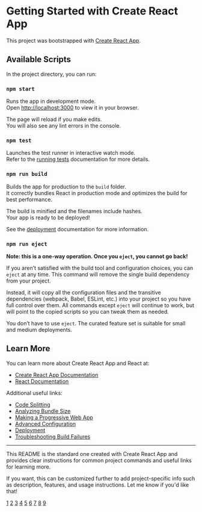 
# Getting Started with Create React App

This project was bootstrapped with [Create React App](https://github.com/facebook/create-react-app).

## Available Scripts

In the project directory, you can run:

### `npm start`

Runs the app in development mode.  
Open [http://localhost:3000](http://localhost:3000) to view it in your browser.

The page will reload if you make edits.  
You will also see any lint errors in the console.

### `npm test`

Launches the test runner in interactive watch mode.  
Refer to the [running tests](https://facebook.github.io/create-react-app/docs/running-tests) documentation for more details.

### `npm run build`

Builds the app for production to the `build` folder.  
It correctly bundles React in production mode and optimizes the build for best performance.

The build is minified and the filenames include hashes.  
Your app is ready to be deployed!

See the [deployment](https://facebook.github.io/create-react-app/docs/deployment) documentation for more information.

### `npm run eject`

**Note: this is a one-way operation. Once you `eject`, you cannot go back!**

If you aren't satisfied with the build tool and configuration choices, you can `eject` at any time. This command will remove the single build dependency from your project.

Instead, it will copy all the configuration files and the transitive dependencies (webpack, Babel, ESLint, etc.) into your project so you have full control over them. All commands except `eject` will continue to work, but will point to the copied scripts so you can tweak them as needed.

You don’t have to use `eject`. The curated feature set is suitable for small and medium deployments.

## Learn More

You can learn more about Create React App and React at:

- [Create React App Documentation](https://facebook.github.io/create-react-app/docs/getting-started)
- [React Documentation](https://reactjs.org/)

Additional useful links:

- [Code Splitting](https://facebook.github.io/create-react-app/docs/code-splitting)
- [Analyzing Bundle Size](https://facebook.github.io/create-react-app/docs/analyzing-the-bundle-size)
- [Making a Progressive Web App](https://facebook.github.io/create-react-app/docs/making-a-progressive-web-app)
- [Advanced Configuration](https://facebook.github.io/create-react-app/docs/advanced-configuration)
- [Deployment](https://facebook.github.io/create-react-app/docs/deployment)
- [Troubleshooting Build Failures](https://facebook.github.io/create-react-app/docs/troubleshooting#npm-run-build-fails-to-minify)

***

This README is the standard one created with Create React App and provides clear instructions for common project commands and useful links for learning more.

If you want, this can be customized further to add project-specific info such as description, features, and usage instructions. Let me know if you'd like that!

[1](https://github.com/facebook/create-react-app)
[2](https://create-react-app.dev/docs/folder-structure/)
[3](https://github.com/react-navigation/create-react-app-example/blob/master/README.md)
[4](https://www.reddit.com/r/reactjs/comments/1dwi8p8/i_made_my_own_react_best_practices_readme_on/)
[5](https://create-react-app.dev/docs/getting-started/)
[6](https://www.freecodecamp.org/news/how-to-build-a-react-project-with-create-react-app-in-10-steps/)
[7](https://stackoverflow.com/questions/47351598/why-is-my-create-react-app-showing-readme-md-not-index-html)
[8](https://create-react-app.dev/docs/custom-templates/)
[9](https://github.com/facebook/create-react-app)
